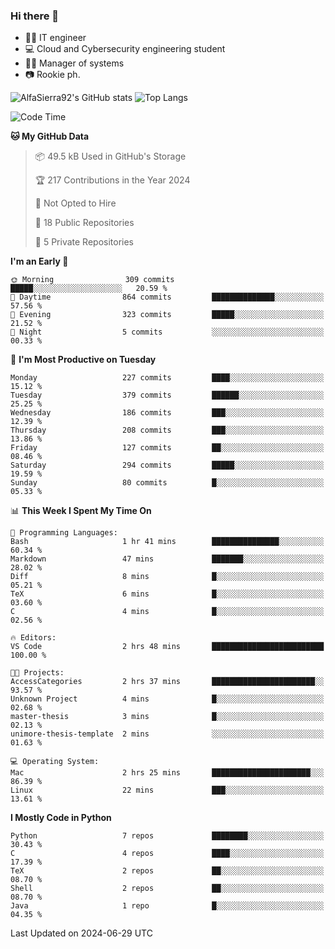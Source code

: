 ### Hi there 👋
- 👨‍💻 IT engineer
- 💻 Cloud and Cybersecurity engineering student
- 👨‍💼 Manager of systems
- 📷 Rookie ph.


![AlfaSierra92's GitHub stats](https://github-readme-stats.vercel.app/api?username=AlfaSierra92&theme=nord)
![Top Langs](https://github-readme-stats.vercel.app/api/top-langs/?username=AlfaSierra92&theme=nord&layout=compact)

<!--START_SECTION:waka-->
![Code Time](http://img.shields.io/badge/Code%20Time-143%20hrs%2030%20mins-blue)

**🐱 My GitHub Data** 

> 📦 49.5 kB Used in GitHub's Storage 
 > 
> 🏆 217 Contributions in the Year 2024
 > 
> 🚫 Not Opted to Hire
 > 
> 📜 18 Public Repositories 
 > 
> 🔑 5 Private Repositories 
 > 
**I'm an Early 🐤** 

```text
🌞 Morning                309 commits         █████░░░░░░░░░░░░░░░░░░░░   20.59 % 
🌆 Daytime                864 commits         ██████████████░░░░░░░░░░░   57.56 % 
🌃 Evening                323 commits         █████░░░░░░░░░░░░░░░░░░░░   21.52 % 
🌙 Night                  5 commits           ░░░░░░░░░░░░░░░░░░░░░░░░░   00.33 % 
```
📅 **I'm Most Productive on Tuesday** 

```text
Monday                   227 commits         ████░░░░░░░░░░░░░░░░░░░░░   15.12 % 
Tuesday                  379 commits         ██████░░░░░░░░░░░░░░░░░░░   25.25 % 
Wednesday                186 commits         ███░░░░░░░░░░░░░░░░░░░░░░   12.39 % 
Thursday                 208 commits         ███░░░░░░░░░░░░░░░░░░░░░░   13.86 % 
Friday                   127 commits         ██░░░░░░░░░░░░░░░░░░░░░░░   08.46 % 
Saturday                 294 commits         █████░░░░░░░░░░░░░░░░░░░░   19.59 % 
Sunday                   80 commits          █░░░░░░░░░░░░░░░░░░░░░░░░   05.33 % 
```


📊 **This Week I Spent My Time On** 

```text
💬 Programming Languages: 
Bash                     1 hr 41 mins        ███████████████░░░░░░░░░░   60.34 % 
Markdown                 47 mins             ███████░░░░░░░░░░░░░░░░░░   28.02 % 
Diff                     8 mins              █░░░░░░░░░░░░░░░░░░░░░░░░   05.21 % 
TeX                      6 mins              █░░░░░░░░░░░░░░░░░░░░░░░░   03.60 % 
C                        4 mins              █░░░░░░░░░░░░░░░░░░░░░░░░   02.56 % 

🔥 Editors: 
VS Code                  2 hrs 48 mins       █████████████████████████   100.00 % 

🐱‍💻 Projects: 
AccessCategories         2 hrs 37 mins       ███████████████████████░░   93.57 % 
Unknown Project          4 mins              █░░░░░░░░░░░░░░░░░░░░░░░░   02.68 % 
master-thesis            3 mins              █░░░░░░░░░░░░░░░░░░░░░░░░   02.13 % 
unimore-thesis-template  2 mins              ░░░░░░░░░░░░░░░░░░░░░░░░░   01.63 % 

💻 Operating System: 
Mac                      2 hrs 25 mins       ██████████████████████░░░   86.39 % 
Linux                    22 mins             ███░░░░░░░░░░░░░░░░░░░░░░   13.61 % 
```

**I Mostly Code in Python** 

```text
Python                   7 repos             ████████░░░░░░░░░░░░░░░░░   30.43 % 
C                        4 repos             ████░░░░░░░░░░░░░░░░░░░░░   17.39 % 
TeX                      2 repos             ██░░░░░░░░░░░░░░░░░░░░░░░   08.70 % 
Shell                    2 repos             ██░░░░░░░░░░░░░░░░░░░░░░░   08.70 % 
Java                     1 repo              █░░░░░░░░░░░░░░░░░░░░░░░░   04.35 % 
```




 Last Updated on 2024-06-29 UTC
<!--END_SECTION:waka-->

<!--
**AlfaSierra92/AlfaSierra92** is a ✨ _special_ ✨ repository because its `README.md` (this file) appears on your GitHub profile.

Here are some ideas to get you started:

- 🔭 I’m currently working on ...
- 🌱 I’m currently learning ...
- 👯 I’m looking to collaborate on ...
- 🤔 I’m looking for help with ...
- 💬 Ask me about ...
- 📫 How to reach me: ...
- 😄 Pronouns: ...
- ⚡ Fun fact: ...
-->
